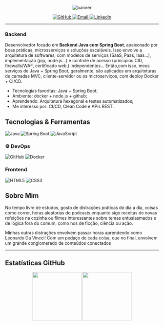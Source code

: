 <!-- Banner -->
<p align="center">
  <img src="https://capsule-render.vercel.app/api?type=waving&color=0DB1F2&height=200&section=header&text=eu%20sou%20o%20Raí%20esse%20é%20meu%20github%20%!&fontSize=35&fontColor=ffffff" alt="banner" />
</p>

<p align="center">
  <a href="https://github.com/raiiannicelli">
    <img src="https://img.shields.io/github/followers/seuusuario?label=Followers&style=social" alt="GitHub">
  </a>
  <a href="mailto:raimorato@alunos.utfpr.edu.br">
    <img src="https://img.shields.io/badge/E--mail-D14836?style=flat&logo=gmail&logoColor=white" alt="Email">
  </a>
  <a href="https://linkedin.com/in/raiiannicelli">
    <img src="https://img.shields.io/badge/LinkedIn-blue?style=flat&logo=linkedin" alt="LinkedIn">
  </a>
</p>

---

###  Backend

Desenvolvedor focado em **Backend Java com Spring Boot**, apaixonado por boas práticas, microsserviços e soluções escaláveis.
Isso envolve a arquitetura de softwares, com modelos de serviços (SaaS, Paas, Iaas...), implementação (pip, node.js...) e controle de acesso (principios CID, firewalls/WAF, certificado web,) independentes... 
Então,com isso, meus serviços de Java + Spring Boot, geralmente, são aplicados em arquiteturas de camadas MVC, cliente-servidor ou os microserviços, com deploy Docker + CI/CD.

-  Tecnologias favoritas: Java + Spring Boot;
-  Ambiente: docker + node.js + github;
-  Aprendendo: Arquitetura hexagonal e testes automatizados;
-  Me interesso por: CI/CD, Clean Code e APIs REST.


##  Tecnologias & Ferramentas

![Java](https://img.shields.io/badge/Java-007396?style=for-the-badge&logo=java&logoColor=white)
![Spring Boot](https://img.shields.io/badge/Spring_Boot-6DB33F?style=for-the-badge&logo=spring-boot&logoColor=white)
![JavaScript](https://img.shields.io/badge/JavaScript-F7DF1E?style=for-the-badge&logo=javascript&logoColor=black)

### ⚙ DevOps

![GitHub](https://img.shields.io/badge/GitHub-181717?style=for-the-badge&logo=github)
![Docker](https://img.shields.io/badge/Docker-2496ED?style=for-the-badge&logo=docker&logoColor=white)

###  Frontend

![HTML5](https://img.shields.io/badge/HTML5-E34F26?style=for-the-badge&logo=html5&logoColor=white)
![CSS3](https://img.shields.io/badge/CSS3-1572B6?style=for-the-badge&logo=css3&logoColor=white)


##  Sobre Mim

No tempo livre de estudos, gosto de distrações práticas do dia a dia, coisas como correr, horas aleatorias de podcasts enquanto sigo receitas de novas refeições na cozinha ou filmes interessantes sobre temas entusiasmados e de lógica fora do comum, como nos de ficção, ciência ou ação. 

Minhas outras distrações envolvem passar horas aprendendo como Leonardo Da Vincci! Com um pedaço de cada coisa, que no final, envolvem um grande conglomerado de conteúdos  conectados

---

##  Estatísticas GitHub

<p align="center">
  <img height="160px" src="https://github-readme-stats.vercel.app/api?username=raiiannicelli&show_icons=true&theme=tokyonight&count_private=true" />
  <img height="160px" src="https://github-readme-stats.vercel.app/api/top-langs/?username=raiiannicelli&layout=compact&theme=tokyonight" />
</p>
